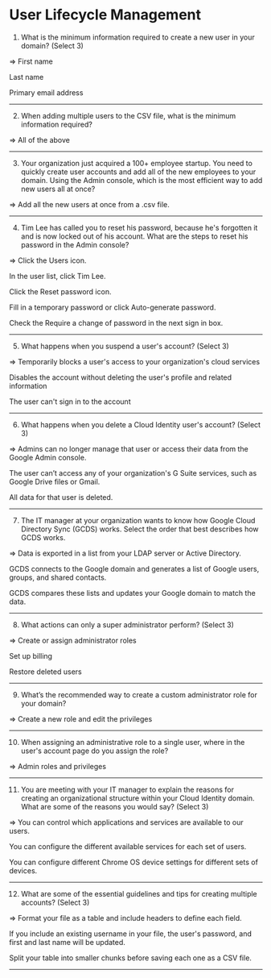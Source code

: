 # User Lifecycle Management

1. What is the minimum information required to create a new user in your domain? (Select 3)

  => 
  First name

  Last name

  Primary email address

---

2. When adding multiple users to the CSV file, what is the minimum information required?

  => All of the above

---

3. Your organization just acquired a 100+ employee startup. You need to quickly create user accounts and add all of the new employees to your domain. Using the Admin console, which is the most efficient way to add new users all at once?

=> Add all the new users at once from a .csv file.

---

4. Tim Lee has called you to reset his password, because he's forgotten it and is now locked out of his account. What are the steps to reset his password in the Admin console?

  => Click the Users icon.

  In the user list, click Tim Lee. 

  Click the Reset password icon.

  Fill in a temporary password or click Auto-generate password.

  Check the Require a change of password in the next sign in box.

---

5. What happens when you suspend a user's account? (Select 3) 

  =>
  Temporarily blocks a user's access to your organization's cloud services

  Disables the account without deleting the user's profile and related information

  The user can't sign in to the account

---

6. What happens when you delete a Cloud Identity user's account? (Select 3)

  =>
  Admins can no longer manage that user or access their data from the Google Admin console.

  The user can’t access any of your organization's G Suite services, such as Google Drive files or Gmail.

  All data for that user is deleted.

---

7. The IT manager at your organization wants to know how Google Cloud Directory Sync (GCDS) works. Select the order that best describes how GCDS works.

  =>
  Data is exported in a list from your LDAP server or Active Directory.

  GCDS connects to the Google domain and generates a list of Google users, groups, and shared contacts.

  GCDS compares these lists and updates your Google domain to match the data.

---

8. What actions can only a super administrator perform? (Select 3)

  =>
  Create or assign administrator roles

  Set up billing

  Restore deleted users

---

9. What’s the recommended way to create a custom administrator role for your domain?

  => Create a new role and edit the privileges

---

10. When assigning an administrative role to a single user, where in the user's account page do you assign the role?
 
  => Admin roles and privileges

---

11. You are meeting with your IT manager to explain the reasons for creating an organizational structure within your Cloud Identity domain. What are some of the reasons you would say? (Select 3)

  =>
  You can control which applications and services are available to our users.

  You can configure the different available services for each set of users.

  You can configure different Chrome OS device settings for different sets of devices.

---

12. What are some of the essential guidelines and tips for creating multiple accounts? (Select 3)

  =>
  Format your file as a table and include headers to define each field.

  If you include an existing username in your file, the user's password, and first and last name will be updated.

  Split your table into smaller chunks before saving each one as a CSV file.	

---
